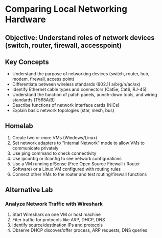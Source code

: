 # Comparing Local Networking Hardware

## Objective: Understand roles of network devices (switch, router, firewall, accesspoint)

## Key Concepts
* Understand the purpose of networking devices (switch, router, hub, modem, firewall, access point)
* Differentiate between wireless standards (802.11 a/b/g/n/ac/ax)
* Identify Ethernet cable types and connectors (Cat5e, Cat6, RJ-45)
* Understand the function of patch panels, punch-down tools, and wiring standards (T568A/B)
* Describe functions of network interface cards (NICs)
* Explain basic network topologies (star, mesh, bus)

## Homelab

1. Create two or more VMs (Windows/Linux)
2. Set network adapters to "Internal Network" mode to allow VMs to communicate privately
3. Use ping command to check connectivity
4. Use ipconfig or ifconfig to see network configurations
5. Use a VM running pfSense (Free Open Source Firewall / Router Software) or a Linux VM configured with routing rules
6. Connect other VMs to the router and test routing/firewall functions

## Alternative Lab

### Analyze Network Traffic with Wireshark

1. Start Wireshark on one VM or host machine
2. Fiter traffic for protocols like ARP, DHCP, DNS
3. identify source/destination IPs and protocols
4. Observe DHCP discover/offer process, ARP requests, DNS queries

